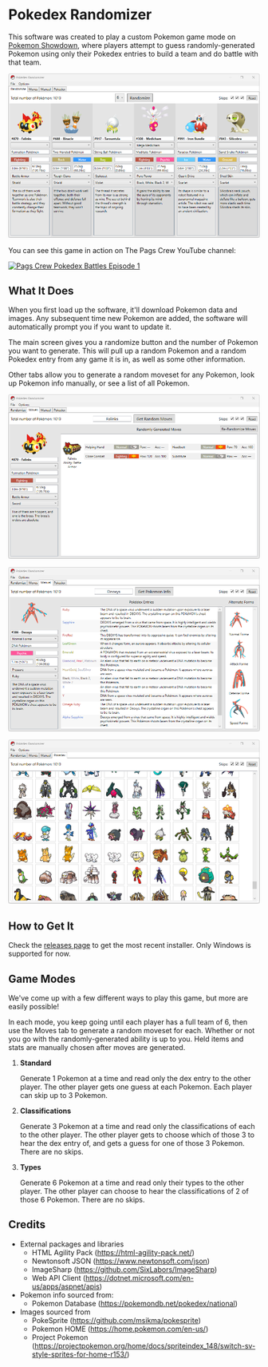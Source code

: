 # Pokedex Randomizer

This software was created to play a custom Pokemon game mode on [Pokemon Showdown](https://play.pokemonshowdown.com/), where players attempt to guess randomly-generated Pokemon using only their Pokedex entries to build a team and do battle with that team.

![Pokedex Randomizer Main Tab](https://github.com/DatPags/PokedexRandomizer/blob/master/Images/main.png?raw=true)

You can see this game in action on The Pags Crew YouTube channel:

[![Pags Crew Pokedex Battles Episode 1](https://img.youtube.com/vi/1ukPsxJvK9A/0.jpg)](https://www.youtube.com/watch?v=1ukPsxJvK9A&list=PLM6Gpbz92cYS80ohVCxBdSVTjvTKRJUrx&index=1)

## What It Does

When you first load up the software, it'll download Pokemon data and images. Any subsequent time new Pokemon are added, the software will automatically prompt you if you want to update it.

The main screen gives you a randomize button and the number of Pokemon you want to generate. This will pull up a random Pokemon and a random Pokedex entry from any game it is in, as well as some other information.

Other tabs allow you to generate a random moveset for any Pokemon, look up Pokemon info manually, or see a list of all Pokemon.

![Pokedex Randomizer Moves Tab](https://github.com/DatPags/PokedexRandomizer/blob/master/Images/moves.png?raw=true)

![Pokedex Randomizer Manual Tab](https://github.com/DatPags/PokedexRandomizer/blob/master/Images/manual.png?raw=true)

![Pokedex Randomizer Pokedex Tab](https://github.com/DatPags/PokedexRandomizer/blob/master/Images/dex.png?raw=true)

## How to Get It

Check the [releases page](https://github.com/DatPags/PokedexRandomizer/releases) to get the most recent installer. Only Windows is supported for now.

## Game Modes

We've come up with a few different ways to play this game, but more are easily possible!

In each mode, you keep going until each player has a full team of 6, then use the Moves tab to generate a random moveset for each. Whether or not you go with the randomly-generated ability is up to you. Held items and stats are manually chosen after moves are generated.

1. **Standard**
  
   Generate 1 Pokemon at a time and read only the dex entry to the other player. The other player gets one guess at each Pokemon. Each player can skip up to 3 Pokemon.

2. **Classifications**

   Generate 3 Pokemon at a time and read only the classifications of each to the other player. The other player gets to choose which of those 3 to hear the dex entry of, and gets a guess for one of those 3 Pokemon. There are no skips.

3. **Types**

   Generate 6 Pokemon at a time and read only their types to the other player. The other player can choose to hear the classifications of 2 of those 6 Pokemon. There are no skips.

## Credits

* External packages and libraries
  * HTML Agility Pack (https://html-agility-pack.net/)
  * Newtonsoft JSON (https://www.newtonsoft.com/json)
  * ImageSharp (https://github.com/SixLabors/ImageSharp)
  * Web API Client (https://dotnet.microsoft.com/en-us/apps/aspnet/apis)
* Pokemon info sourced from:
  * Pokemon Database (https://pokemondb.net/pokedex/national)
* Images sourced from
  * PokeSprite (https://github.com/msikma/pokesprite)
  * Pokemon HOME (https://home.pokemon.com/en-us/)
  * Project Pokemon (https://projectpokemon.org/home/docs/spriteindex_148/switch-sv-style-sprites-for-home-r153/)

